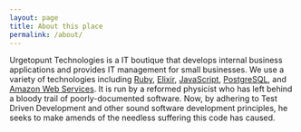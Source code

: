 ```yaml
---
layout: page
title: About this place
permalink: /about/
---
```


Urgetopunt Technologies is a IT boutique that develops internal business
applications and provides IT management for small businesses. We use a variety
of technologies including
[Ruby](http://ruby-lang.org),
[Elixir](http://elixir-lang.org),
[JavaScript](https://en.wikipedia.org/wiki/JavaScript),
[PostgreSQL](http://postgresql.org), and
[Amazon Web Services](https://aws.amazon.com).
It is run by a reformed physicist who has left behind a bloody trail of
poorly-documented software. Now, by adhering to Test Driven Development and
other sound software development principles, he seeks to make amends of the
needless suffering this code has caused.
